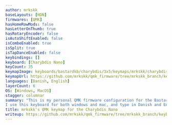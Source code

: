 ```yaml
---
author: mrkskk
baseLayouts: [HDN]
firmwares: [QMK]
hasHomeRowMods: false
hasLetterOnThumb: true
hasRotaryEncoder: false
isAutoShiftEnabled: false
isComboEnabled: true
isSplit: true
isTapDanceEnabled: false
keybindings: []
keyboard: [Charybdis Nano]
keyCount: 35
keymapImage: keyboards/bastardkb/charybdis/3x5/keymaps/mrkskk/charybdisnano-keymap2.svg
keymapUrl: https://github.com/mrkskk/qmk_firmware/tree/mrkskk_branch/keyboards/bastardkb/charybdis/3x5/keymaps/mrkskk/README.md
languages: [Danish, English]
layerCount: 6
OS: [Windows, MacOS]
stagger: columnar
summary: "This is my personal QMK firmware configuration for the Bastardkb Charybdis Nano.  
I use this keyboard for both windows and mac, and type in Danish and English"
title: mrkskk's QMK keymap for the Charybdis Nano
writeup: https://github.com/mrkskk/qmk_firmware/tree/mrkskk_branch/keyboards/bastardkb/charybdis/3x5/keymaps/mrkskk/readme.md
---
```

